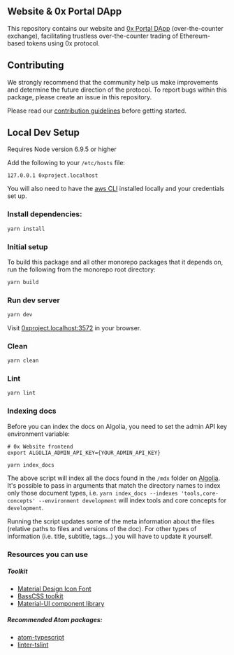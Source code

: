 ## Website & 0x Portal DApp

This repository contains our website and [0x Portal DApp][portal-url] (over-the-counter exchange), facilitating trustless over-the-counter trading of Ethereum-based tokens using 0x protocol.

[website-url]: https://0x.org/
[portal-url]: https://0x.org/portal

## Contributing

We strongly recommend that the community help us make improvements and determine the future direction of the protocol. To report bugs within this package, please create an issue in this repository.

Please read our [contribution guidelines](../../CONTRIBUTING.md) before getting started.

## Local Dev Setup

Requires Node version 6.9.5 or higher

Add the following to your `/etc/hosts` file:

```
127.0.0.1 0xproject.localhost
```

You will also need to have the [aws CLI](https://docs.aws.amazon.com/cli/latest/userguide/cli-chap-install.html) installed locally and your credentials set up.

### Install dependencies:

```bash
yarn install
```

### Initial setup

To build this package and all other monorepo packages that it depends on, run the following from the monorepo root directory:

```bash
yarn build
```

### Run dev server

```bash
yarn dev
```

Visit [0xproject.localhost:3572](http://0xproject.localhost:3572) in your browser.

### Clean

```bash
yarn clean
```

### Lint

```bash
yarn lint
```

### Indexing docs

Before you can index the docs on Algolia, you need to set the admin API key environment variable:

```
# 0x Website frontend
export ALGOLIA_ADMIN_API_KEY={YOUR_ADMIN_API_KEY}
```

```bash
yarn index_docs
```

The above script will index all the docs found in the `/mdx` folder on [Algolia](https://www.algolia.com/). It's possible to pass in arguments that match the directory names to index only those document types, i.e. `yarn index_docs --indexes 'tools,core-concepts' --environment development` will index tools and core concepts for `development`.

Running the script updates some of the meta information about the files (relative paths to files and versions of the doc). For other types of information (i.e. title, subtitle, tags...) you will have to update it yourself.

### Resources you can use

##### Toolkit

-   [Material Design Icon Font](http://zavoloklom.github.io/material-design-iconic-font/icons.html#directional)
-   [BassCSS toolkit](http://basscss.com/)
-   [Material-UI component library](http://www.material-ui.com/#/)

##### Recommended Atom packages:

-   [atom-typescript](https://atom.io/packages/atom-typescript)
-   [linter-tslint](https://atom.io/packages/linter-tslint)

